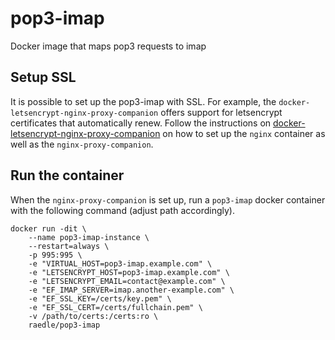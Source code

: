 # pop3-imap
Docker image that maps pop3 requests to imap

## Setup SSL

It is possible to set up the pop3-imap with SSL. For example, the `docker-letsencrypt-nginx-proxy-companion` offers support for letsencrypt certificates that automatically renew. Follow the instructions on [docker-letsencrypt-nginx-proxy-companion](https://github.com/JrCs/docker-letsencrypt-nginx-proxy-companion) on how to set up the `nginx` container as well as the `nginx-proxy-companion`.

## Run the container

When the `nginx-proxy-companion` is set up, run a `pop3-imap` docker container with the following command (adjust path accordingly).

```
docker run -dit \
    --name pop3-imap-instance \
    --restart=always \
    -p 995:995 \
    -e "VIRTUAL_HOST=pop3-imap.example.com" \
    -e "LETSENCRYPT_HOST=pop3-imap.example.com" \
    -e "LETSENCRYPT_EMAIL=contact@example.com" \
    -e "EF_IMAP_SERVER=imap.another-example.com" \
    -e "EF_SSL_KEY=/certs/key.pem" \
    -e "EF_SSL_CERT=/certs/fullchain.pem" \
    -v /path/to/certs:/certs:ro \
    raedle/pop3-imap
```